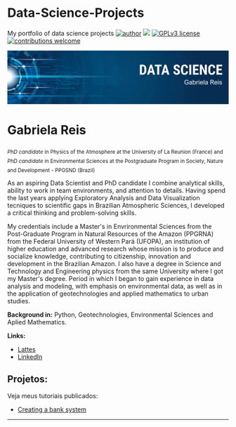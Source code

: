 # Data-Science-Projects
My portfolio of data science projects
[![author](https://img.shields.io/badge/Author-GabrielaReis-green)](https://www.linkedin.com/in/gabrielagodinhoreis/) [![](https://img.shields.io/badge/python-3.7+-blue.svg)](https://www.python.org/downloads/release/python-365/) [![GPLv3 license](https://img.shields.io/badge/License-GPLv3-blue.svg)](http://perso.crans.org/besson/LICENSE.html) [![contributions welcome](https://img.shields.io/badge/contributions-welcome-brightgreen.svg?style=flat)](https://github.com/carlosfab/data_science/issues)

<p align="center">
  <img src="banner.png" >
</p>

# Gabriela Reis
<sub>*PhD candidate* in Physics of the Atmosphere at the University of La Reunion (France) and *PhD candidate* in Environmental Sciences at the Postgraduate Program in Society, Nature and Development - PPGSND (Brazil)</sub>

As an aspiring Data Scientist and PhD candidate I combine analytical skills, ability to work in team environments, and attention to details. Having spend the last years applying Exploratory Analysis and Data Visualization tecniques to scientific gaps in Brazilian Atmospheric Sciences, I developed a critical thinking and problem-solving skills.

My credentials include a Master's in Envrironmental Sciences from the Post-Graduate Program in Natural Resources of the Amazon (PPGRNA) from the Federal University of Western Pará (UFOPA), an institution of higher education and advanced research whose mission is to produce and socialize knowledge, contributing to citizenship, innovation and development in the Brazilian Amazon.  I also have a degree in Science and Technology and Engineering physics from the same University where I got my Master's degree. Period in which I began to gain experience in data analysis and modeling, with emphasis on environmental data, as well as in the application of geotechnologies and applied mathematics to urban studies.

**Background in:** Python, Geotechnologies, Environmental Sciences and Aplied Mathematics.

**Links:**
* [Lattes](http://lattes.cnpq.br/8093591481570824)
* [LinkedIn](https://www.linkedin.com/in/gabrielagodinhoreis/)


## Projetos:
Veja meus tutoriais publicados:
* [Creating a bank system]([http://lattes.cnpq.br/8093591481570824](https://colab.research.google.com/drive/1xnhIY0DvCGZfjaKSab8rdfL7FvVBUFqo#scrollTo=vYVWG2CflyY_)https://colab.research.google.com/drive/1xnhIY0DvCGZfjaKSab8rdfL7FvVBUFqo#scrollTo=vYVWG2CflyY)


---


